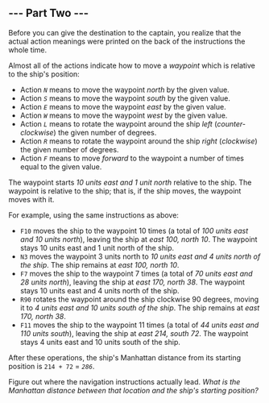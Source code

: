 \--- Part Two ---
-----------------

Before you can give the destination to the captain, you realize that the actual action meanings were printed on the back of the instructions the whole time.

Almost all of the actions indicate how to move a _waypoint_ which is relative to the ship's position:

*   Action _`N`_ means to move the waypoint _north_ by the given value.
*   Action _`S`_ means to move the waypoint _south_ by the given value.
*   Action _`E`_ means to move the waypoint _east_ by the given value.
*   Action _`W`_ means to move the waypoint _west_ by the given value.
*   Action _`L`_ means to rotate the waypoint around the ship _left_ (_counter-clockwise_) the given number of degrees.
*   Action _`R`_ means to rotate the waypoint around the ship _right_ (_clockwise_) the given number of degrees.
*   Action _`F`_ means to move _forward_ to the waypoint a number of times equal to the given value.

The waypoint starts _10 units east and 1 unit north_ relative to the ship. The waypoint is relative to the ship; that is, if the ship moves, the waypoint moves with it.

For example, using the same instructions as above:

*   `F10` moves the ship to the waypoint 10 times (a total of _100 units east and 10 units north_), leaving the ship at _east 100, north 10_. The waypoint stays 10 units east and 1 unit north of the ship.
*   `N3` moves the waypoint 3 units north to _10 units east and 4 units north of the ship_. The ship remains at _east 100, north 10_.
*   `F7` moves the ship to the waypoint 7 times (a total of _70 units east and 28 units north_), leaving the ship at _east 170, north 38_. The waypoint stays 10 units east and 4 units north of the ship.
*   `R90` rotates the waypoint around the ship clockwise 90 degrees, moving it to _4 units east and 10 units south of the ship_. The ship remains at _east 170, north 38_.
*   `F11` moves the ship to the waypoint 11 times (a total of _44 units east and 110 units south_), leaving the ship at _east 214, south 72_. The waypoint stays 4 units east and 10 units south of the ship.

After these operations, the ship's Manhattan distance from its starting position is `214 + 72` = _`286`_.

Figure out where the navigation instructions actually lead. _What is the Manhattan distance between that location and the ship's starting position?_
